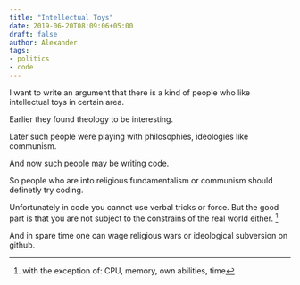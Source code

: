 ```yaml
---
title: "Intellectual Toys"
date: 2019-06-20T08:09:06+05:00
draft: false
author: Alexander
tags:
- politics
- code
---
```


I want to write an argument that there is a kind of people who like intellectual toys in certain area.

Earlier they found theology to be interesting.

Later such people were playing with philosophies, ideologies like communism.

And now such people may be writing code.

So people who are into religious fundamentalism or communism should definetly try coding.

Unfortunately in code you cannot use verbal tricks or force.
But the good part is that you are not subject to the constrains of the real world either. [^1]

And in spare time one can wage religious wars or ideological subversion on github.


[^1]: with the exception of: CPU, memory, own abilities, time
